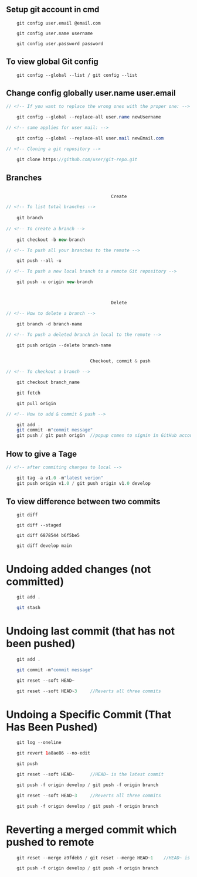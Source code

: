 

## Setup git account in cmd
```
    git config user.email @email.com

    git config user.name username

    git config user.password password
```
## To view global Git config
```
    git config --global --list / git config --list
```
## Change config globally user.name user.email
```java
// <!-- If you want to replace the wrong ones with the proper one: -->

    git config --global --replace-all user.name newUsername

// <!-- same applies for user mail: -->

    git config --global --replace-all user.mail newEmail.com

// <!-- Cloning a git repository -->

    git clone https://github.com/user/git-repo.git
```
## Branches
```java

                                        Create

// <!-- To list total branches -->
    
    git branch 
    
// <!-- To create a branch -->
    
    git checkout -b new-branch

// <!-- To push all your branches to the remote -->

    git push --all -u

// <!-- To push a new local branch to a remote Git repository -->

    git push -u origin new-branch



                                        Delete

// <!-- How to delete a branch -->

    git branch -d branch-name

// <!-- To push a deleted branch in local to the remote -->

    git push origin --delete branch-name
    

                                Checkout, commit & push

// <!-- To checkout a branch -->

    git checkout branch_name

    git fetch

    git pull origin   

// <!-- How to add & commit & push -->

    git add .
    git commit -m"commit message"
    git push / git push origin  //popup comes to signin in GitHub account using browser/token, choose browser

```


## How to give a Tage
```java
// <!-- after commiting changes to local -->

    git tag -a v1.0 -m"latest verion"
    git push origin v1.0 / git push origin v1.0 develop
```

## To view difference between two commits

```
    git diff

    git diff --staged

    git diff 6878544 b6f5be5

    git diff develop main
```

# Undoing added changes (not committed)
```java
    git add .

    git stash
```

# Undoing last commit (that has not been pushed)

```java
    git add .

    git commit -m"commit message"

    git reset --soft HEAD~

    git reset --soft HEAD~3		//Reverts all three commits
```

# Undoing a Specific Commit (That Has Been Pushed)
```java
    git log --oneline

    git revert 1a8ae86 --no-edit

    git push

    git reset --soft HEAD~		//HEAD~ is the latest commit

    git push -f origin develop / git push -f origin branch

    git reset --soft HEAD~3		//Reverts all three commits

    git push -f origin develop / git push -f origin branch
```

# Reverting a merged commit which pushed to remote

```java
    git reset --merge a9fdeb5 / git reset --merge HEAD~1    //HEAD~ is the latest commit

    git push -f origin develop / git push -f origin branch
```